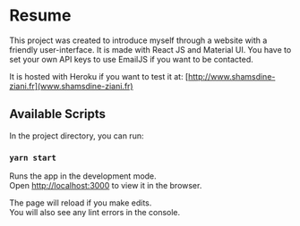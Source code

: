 # Resume

This project was created to introduce myself through a website with a friendly user-interface.
It is made with React JS and Material UI. You have to set your own API keys to use EmailJS if you want to be contacted.

It is hosted with Heroku if you want to test it at: [http://www.shamsdine-ziani.fr](www.shamsdine-ziani.fr)

## Available Scripts

In the project directory, you can run:

### `yarn start`

Runs the app in the development mode.\
Open [http://localhost:3000](http://localhost:3000) to view it in the browser.

The page will reload if you make edits.\
You will also see any lint errors in the console.
